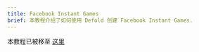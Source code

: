```yaml
---
title: Facebook Instant Games
brief: 本教程介绍了如何使用 Defold 创建 Facebook Instant Games.
---
```


本教程已被移至 [这里](/extension-fbinstant)
